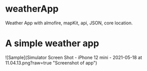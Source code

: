 # weatherApp
Weather App with almofire, mapKit, api, JSON, core location.
<h1>A simple weather app </h1>
![Sample](Simulator Screen Shot - iPhone 12 mini - 2021-05-18 at 11.04.13.png?raw=true "Screenshot of app")
